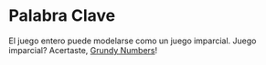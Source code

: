 # Palabra Clave
El juego entero puede modelarse como un juego imparcial. Juego imparcial? Acertaste, [Grundy Numbers](https://cp-algorithms.com/game_theory/sprague-grundy-nim.html)!
